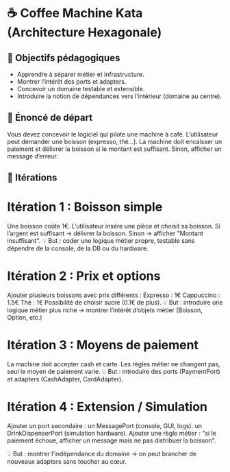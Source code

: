 ☕ Coffee Machine Kata (Architecture Hexagonale)
======

🎯 Objectifs pédagogiques
-----------
- Apprendre à séparer métier et infrastructure.
- Montrer l’intérêt des ports et adapters.
- Concevoir un domaine testable et extensible.
- Introduire la notion de dépendances vers l’intérieur (domaine au centre).

📖 Énoncé de départ
-----------
Vous devez concevoir le logiciel qui pilote une machine à café.
L’utilisateur peut demander une boisson (expresso, thé…).
La machine doit encaisser un paiement et délivrer la boisson si le montant est suffisant.
Sinon, afficher un message d’erreur.

🔄 Itérations
-----------
# Itération 1 : Boisson simple
Une boisson coûte 1€.
L’utilisateur insère une pièce et choisit sa boisson.
Si l’argent est suffisant → délivrer la boisson.
Sinon → afficher "Montant insuffisant".
💡 But : coder une logique métier propre, testable sans dépendre de la console, de la DB ou du hardware.

# Itération 2 : Prix et options
Ajouter plusieurs boissons avec prix différents :
Expresso : 1€
Cappuccino : 1.5€
Thé : 1€
Possibilité de choisir sucre (0.1€ de plus).
💡 But : introduire une logique métier plus riche → montrer l’intérêt d’objets métier (Boisson, Option, etc.)

# Itération 3 : Moyens de paiement
La machine doit accepter cash et carte.
Les règles métier ne changent pas, seul le moyen de paiement varie.
💡 But : introduire des ports (PaymentPort) et adapters (CashAdapter, CardAdapter).

# Itération 4 : Extension / Simulation
Ajouter un port secondaire :
un MessagePort (console, GUI, logs).
un DrinkDispenserPort (simulation hardware).
Ajouter une règle métier : "si le paiement échoue, afficher un message mais ne pas distribuer la boisson".

💡 But : montrer l’indépendance du domaine → on peut brancher de nouveaux adapters sans toucher au cœur.
